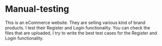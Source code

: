 # Manual-testing
This is an eCommerce website. They are selling various kind of brand products. I test their Register and Login functionality. You can check the files that are uploaded, 
I try to write the best test cases for the Register and Login functionality.
